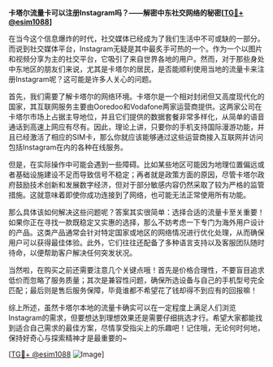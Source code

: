 **卡塔尔流量卡可以注册Instagram吗？——解密中东社交网络的秘密[[TG💪+ @esim1088](https://t.me/s/esim1088)]**

在当今这个信息爆炸的时代，社交媒体已经成为了我们生活中不可或缺的一部分。而说到社交媒体平台，Instagram无疑是其中最炙手可热的一个。作为一个以图片和视频分享为主的社交平台，它吸引了来自世界各地的用户。然而，对于那些身处中东地区的朋友们来说，尤其是卡塔尔的居民，是否能顺利使用当地的流量卡来注册Instagram呢？这可能是许多人关心的问题。

首先，我们需要了解卡塔尔的网络环境。卡塔尔是一个相对封闭但又高度现代化的国家，其互联网服务主要由Ooredoo和Vodafone两家运营商提供。这两家公司在卡塔尔市场上占据主导地位，并且它们提供的数据套餐非常多样化，从简单的语音通话到高速上网应有尽有。因此，理论上讲，只要你的手机支持国际漫游功能，并且已经激活了相应的SIM卡，那么你就应该能够通过这些运营商接入互联网并访问包括Instagram在内的各种在线服务。

但是，在实际操作中可能会遇到一些障碍。比如某些地区可能因为地理位置偏远或者基础设施建设不足而导致信号不稳定；再者就是政策方面的原因，尽管卡塔尔政府鼓励技术创新和发展数字经济，但对于部分敏感内容仍然采取了较为严格的监管措施。这就意味着即使你成功连接到了网络，也可能无法正常使用所有功能。

那么具体该如何解决这些问题呢？答案其实很简单：选择合适的流量卡至关重要！如果你正在寻找一款既稳定又实惠的选择，那么不妨考虑一下专门为海外用户设计的产品。这类产品通常会针对特定国家或地区的网络情况进行优化处理，从而确保用户可以获得最佳体验。此外，它们往往还配备了多种语言支持以及客服团队随时待命，以便帮助客户解决任何突发状况。

当然啦，在购买之前还需要注意几个关键点哦！首先是价格合理性，不要盲目追求低价而忽略了服务质量；其次是兼容性问题，确保所选设备与自己的手机型号完全匹配；最后则是售后服务保障，毕竟谁都不希望花了钱却得不到应有的回报嘛！

综上所述，虽然卡塔尔本地的流量卡确实可以在一定程度上满足人们浏览Instagram的需求，但要想达到理想效果还是需要仔细挑选才行。希望大家都能找到适合自己需求的最佳方案，尽情享受指尖上的乐趣吧！记住哦，无论何时何地，保持好奇心与探索精神才是最重要的~

[[TG💪+ @esim1088](https://t.me/s/esim1088) ![Image](https://i.postimg.cc/4NQfJmqS/Snipaste-2025-05-13-00-14-12.png)]